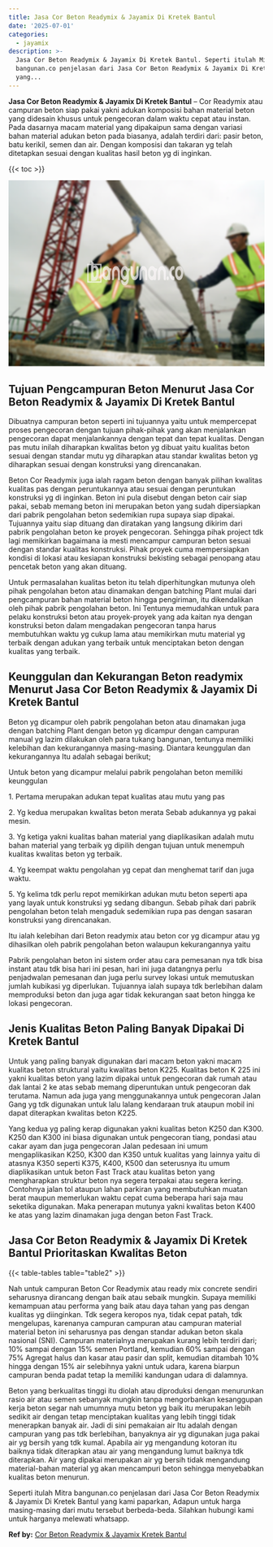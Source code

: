 ```yaml
---
title: Jasa Cor Beton Readymix & Jayamix Di Kretek Bantul
date: '2025-07-01'
categories:
  - jayamix
description: >-
  Jasa Cor Beton Readymix & Jayamix Di Kretek Bantul. Seperti itulah Mitra
  bangunan.co penjelasan dari Jasa Cor Beton Readymix & Jayamix Di Kretek Bantul
  yang...
---
```


**Jasa Cor Beton Readymix & Jayamix Di Kretek Bantul** – Cor Readymix atau campuran beton siap pakai yakni adukan komposisi bahan material beton yang didesain khusus untuk pengecoran dalam waktu cepat atau instan. Pada dasarnya macam material yang dipakaipun sama dengan variasi bahan material adukan beton pada biasanya, adalah terdiri dari: pasir beton, batu kerikil, semen dan air. Dengan komposisi dan takaran yg telah ditetapkan sesuai dengan kualitas hasil beton yg di inginkan.

{{< toc >}}

![Jasa Cor Beton Readymix & Jayamix Di Kretek Bantul](/images/jasa-cor-readymix-26.png)

## Tujuan Pengcampuran Beton Menurut Jasa Cor Beton Readymix & Jayamix Di Kretek Bantul

Dibuatnya campuran beton seperti ini tujuannya yaitu untuk mempercepat proses pengecoran dengan tujuan pihak-pihak yang akan menjalankan pengecoran dapat menjalankannya dengan tepat dan tepat kualitas. Dengan pas mutu inilah diharapkan kwalitas beton yg dibuat yaitu kualitas beton sesuai dengan standar mutu yg diharapkan atau standar kwalitas beton yg diharapkan sesuai dengan konstruksi yang direncanakan.

Beton Cor Readymix juga ialah ragam beton dengan banyak pilihan kwalitas kualitas pas dengan peruntukannya atau sesuai dengan peruntukan konstruksi yg di inginkan. Beton ini pula disebut dengan beton cair siap pakai, sebab memang beton ini merupakan beton yang sudah dipersiapkan dari pabrik pengolahan beton sedemikian rupa supaya siap dipakai. Tujuannya yaitu siap dituang dan diratakan yang langsung dikirim dari pabrik pengolahan beton ke proyek pengecoran. Sehingga pihak project tdk lagi memikirkan bagaimana ia mesti mencampur campuran beton sesuai dengan standar kualitas konstruksi. Pihak proyek cuma mempersiapkan kondisi di lokasi atau kesiapan konstruksi bekisting sebagai penopang atau pencetak beton yang akan dituang.

Untuk permasalahan kualitas beton itu telah diperhitungkan mutunya oleh pihak pengolahan beton atau dinamakan dengan batching Plant mulai dari pengcampuran bahan material beton hingga pengiriman, itu dikendalikan oleh pihak pabrik pengolahan beton. Ini Tentunya memudahkan untuk para pelaku konstruksi beton atau proyek-proyek yang ada kaitan nya dengan konstruksi beton dalam mengadakan pengecoran tanpa harus membutuhkan waktu yg cukup lama atau memikirkan mutu material yg terbaik dengan adukan yang terbaik untuk menciptakan beton dengan kualitas yang terbaik.

## Keunggulan dan Kekurangan Beton readymix Menurut Jasa Cor Beton Readymix & Jayamix Di Kretek Bantul

Beton yg dicampur oleh pabrik pengolahan beton atau dinamakan juga dengan batching Plant dengan beton yg dicampur dengan campuran manual yg lazim dilakukan oleh para tukang bangunan, tentunya memiliki kelebihan dan kekurangannya masing-masing. Diantara keunggulan dan kekurangannya Itu adalah sebagai berikut;

Untuk beton yang dicampur melalui pabrik pengolahan beton memiliki keunggulan

1\. Pertama merupakan adukan tepat kualitas atau mutu yang pas

2\. Yg kedua merupakan kwalitas beton merata Sebab adukannya yg pakai mesin.

3\. Yg ketiga yakni kualitas bahan material yang diaplikasikan adalah mutu bahan material yang terbaik yg dipilih dengan tujuan untuk menempuh kualitas kwalitas beton yg terbaik.

4\. Yg keempat waktu pengolahan yg cepat dan menghemat tarif dan juga waktu.

5\. Yg kelima tdk perlu repot memikirkan adukan mutu beton seperti apa yang layak untuk konstruksi yg sedang dibangun. Sebab pihak dari pabrik pengolahan beton telah mengaduk sedemikian rupa pas dengan sasaran konstruksi yang direncanakan.

Itu ialah kelebihan dari Beton readymix atau beton cor yg dicampur atau yg dihasilkan oleh pabrik pengolahan beton walaupun kekurangannya yaitu

Pabrik pengolahan beton ini sistem order atau cara pemesanan nya tdk bisa instant atau tdk bisa hari ini pesan, hari ini juga datangnya perlu penjadwalan pemesanan dan juga perlu survey lokasi untuk memutuskan jumlah kubikasi yg diperlukan. Tujuannya ialah supaya tdk berlebihan dalam memproduksi beton dan juga agar tidak kekurangan saat beton hingga ke lokasi pengecoran.

## Jenis Kualitas Beton Paling Banyak Dipakai Di Kretek Bantul

Untuk yang paling banyak digunakan dari macam beton yakni macam kualitas beton struktural yaitu kwalitas beton K225. Kualitas beton K 225 ini yakni kualitas beton yang lazim dipakai untuk pengecoran dak rumah atau dak lantai 2 ke atas sebab memang diperuntukan untuk pengecoran dak terutama. Namun ada juga yang menggunakannya untuk pengecoran Jalan Gang yg tdk digunakan untuk lalu lalang kendaraan truk ataupun mobil ini dapat diterapkan kwalitas beton K225.

Yang kedua yg paling kerap digunakan yakni kualitas beton K250 dan K300. K250 dan K300 ini biasa digunakan untuk pengecoran tiang, pondasi atau cakar ayam dan juga pengecoran Jalan pedesaan ini umum mengaplikasikan K250, K300 dan K350 untuk kualitas yang lainnya yaitu di atasnya K350 seperti K375, K400, K500 dan seterusnya itu umum diaplikasikan untuk beton Fast Track atau kualitas beton yang mengharapkan struktur beton nya segera terpakai atau segera kering. Contohnya jalan tol ataupun lahan parkiran yang membutuhkan muatan berat maupun memerlukan waktu cepat cuma beberapa hari saja mau seketika digunakan. Maka penerapan mutunya yakni kwalitas beton K400 ke atas yang lazim dinamakan juga dengan beton Fast Track.

## Jasa Cor Beton Readymix & Jayamix Di Kretek Bantul Prioritaskan Kwalitas Beton

{{< table-tables table="table2" >}}

Nah untuk campuran Beton Cor Readymix atau ready mix concrete sendiri seharusnya dirancang dengan baik atau sebaik mungkin. Supaya memiliki kemampuan atau performa yang baik atau daya tahan yang pas dengan kualitas yg diinginkan. Tdk segera keropos nya, tidak cepat patah, tdk mengelupas, karenanya campuran campuran atau campuran material material beton ini seharusnya pas dengan standar adukan beton skala nasional (SNI). Campuran materialnya merupakan kurang lebih terdiri dari; 10% sampai dengan 15% semen Portland, kemudian 60% sampai dengan 75% Agregat halus dan kasar atau pasir dan split, kemudian ditambah 10% hingga dengan 15% air selebihnya yakni untuk udara, karena biarpun campuran benda padat tetap Ia memiliki kandungan udara di dalamnya.

Beton yang berkualitas tinggi itu diolah atau diproduksi dengan menurunkan rasio air atau semen sebanyak mungkin tanpa mengorbankan kesanggupan kerja beton segar nah umumnya mutu beton yg baik itu merupakan lebih sedikit air dengan tetap menciptakan kualitas yang lebih tinggi tidak menerapkan banyak air. Jadi di sini pemakaian air Itu adalah dengan campuran yang pas tdk berlebihan, banyaknya air yg digunakan juga pakai air yg bersih yang tdk kumal. Apabila air yg mengandung kotoran itu baiknya tidak diterapkan atau air yang mengandung lumut baiknya tdk diterapkan. Air yang dipakai merupakan air yg bersih tidak mengandung material-bahan material yg akan mencampuri beton sehingga menyebabkan kualitas beton menurun.

Seperti itulah Mitra bangunan.co penjelasan dari Jasa Cor Beton Readymix & Jayamix Di Kretek Bantul yang kami paparkan, Adapun untuk harga masing-masing dari mutu tersebut berbeda-beda. Silahkan hubungi kami untuk harganya melewati whatsapp.

**Ref by:** [Cor Beton Readymix & Jayamix Kretek Bantul](https://id.wikipedia.org/wiki/Cor)
